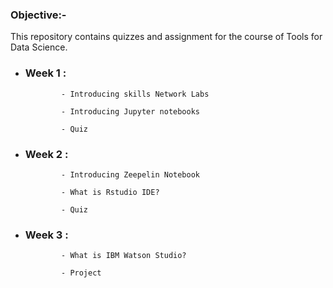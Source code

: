 ### Objective:-
This repository contains quizzes and assignment for the course of Tools for Data Science. 

- ### Week 1 :
              - Introducing skills Network Labs

              - Introducing Jupyter notebooks

              - Quiz

- ### Week 2 :
              - Introducing Zeepelin Notebook 

              - What is Rstudio IDE? 
 
              - Quiz
 
- ### Week 3 :
              - What is IBM Watson Studio? 
 
              - Project 
  
